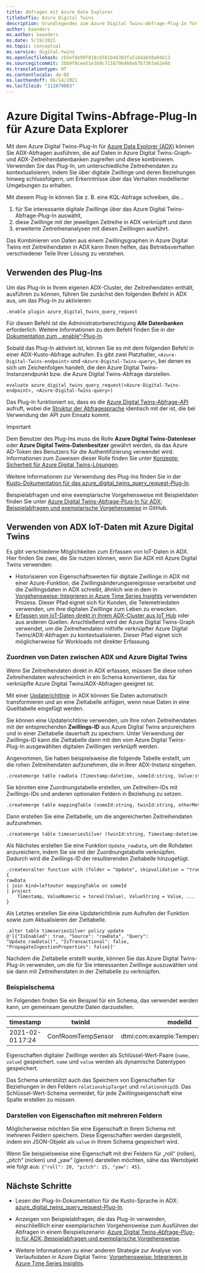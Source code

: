 ```yaml
---
title: Abfragen mit Azure Data Explorer
titleSuffix: Azure Digital Twins
description: Grundlegendes zum Azure Digital Twins-Abfrage-Plug-In für Azure Data Explorer
author: baanders
ms.author: baanders
ms.date: 5/19/2021
ms.topic: conceptual
ms.service: digital-twins
ms.openlocfilehash: cb5ef8e90f018cb501b44383fa51bdab58a04b13
ms.sourcegitcommit: 3bb9f8cee51e3b9c711679b460ab7b7363a62e6b
ms.translationtype: HT
ms.contentlocale: de-DE
ms.lasthandoff: 06/14/2021
ms.locfileid: "112079083"
---
```

# <a name="azure-digital-twins-query-plugin-for-azure-data-explorer"></a>Azure Digital Twins-Abfrage-Plug-In für Azure Data Explorer

Mit dem Azure Digital Twins-Plug-In für [Azure Data Explorer (ADX)](/azure/data-explorer/data-explorer-overview) können Sie ADX-Abfragen ausführen, die auf Daten in Azure Digital Twins-Graph- und ADX-Zeitreihendatenbanken zugreifen und diese kombinieren. Verwenden Sie das Plug-In, um unterschiedliche Zeitreihendaten zu kontextualisieren, indem Sie über digitale Zwillinge und deren Beziehungen hinweg schlussfolgern, um Erkenntnisse über das Verhalten modellierter Umgebungen zu erhalten.

Mit diesem Plug-In können Sie z. B. eine KQL-Abfrage schreiben, die...
1. für Sie interessante digitale Zwillinge über das Azure Digital Twins-Abfrage-Plug-In auswählt,
2. diese Zwillinge mit der jeweiligen Zeitreihe in ADX verknüpft und dann 
3. erweiterte Zeitreihenanalysen mit diesen Zwillingen ausführt.  

Das Kombinieren von Daten aus einem Zwillingsgraphen in Azure Digital Twins mit Zeitreihendaten in ADX kann Ihnen helfen, das Betriebsverhalten verschiedener Teile Ihrer Lösung zu verstehen. 

## <a name="using-the-plugin"></a>Verwenden des Plug-Ins

Um das Plug-In in Ihrem eigenen ADX-Cluster, der Zeitreihendaten enthält, ausführen zu können, führen Sie zunächst den folgenden Befehl in ADX aus, um das Plug-In zu aktivieren:

```kusto
.enable plugin azure_digital_twins_query_request
```

Für diesen Befehl ist die Administratorberechtigung **Alle Datenbanken** erforderlich. Weitere Informationen zu dem Befehl finden Sie in der [Dokumentation zum „.enable“-Plug-In](/azure/data-explorer/kusto/management/enable-plugin). 

Sobald das Plug-In aktiviert ist, können Sie es mit dem folgenden Befehl in einer ADX-Kusto-Abfrage aufrufen. Es gibt zwei Platzhalter, `<Azure-Digital-Twins-endpoint>` und `<Azure-Digital-Twins-query>`, bei denen es sich um Zeichenfolgen handelt, die den Azure Digital Twins-Instanzendpunkt bzw. die Azure Digital Twins-Abfrage darstellen. 

```kusto
evaluate azure_digital_twins_query_request(<Azure-Digital-Twins-endpoint>, <Azure-Digital-Twins-query>) 
```

Das Plug-In funktioniert so, dass es die [Azure Digital Twins-Abfrage-API](/rest/api/digital-twins/dataplane/query) aufruft, wobei die [Struktur der Abfragesprache](concepts-query-language.md) identisch mit der ist, die bei Verwendung der API zum Einsatz kommt. 

>[!IMPORTANT]
>Dem Benutzer des Plug-Ins muss die Rolle **Azure Digital Twins-Datenleser** oder **Azure Digital Twins-Datenbesitzer** gewährt werden, da das Azure AD-Token des Benutzers für die Authentifizierung verwendet wird. Informationen zum Zuweisen dieser Rolle finden Sie unter [Konzepte: Sicherheit für Azure Digital Twins-Lösungen](concepts-security.md#authorization-azure-roles-for-azure-digital-twins).

Weitere Informationen zur Verwendung des Plug-Ins finden Sie in der [Kusto-Dokumentation für das azure_digital_twins_query_request-Plug-In](/azure/data-explorer/kusto/query/azure-digital-twins-query-request-plugin).

Beispielabfragen und eine exemplarische Vorgehensweise mit Beispieldaten finden Sie unter [Azure Digital Twins-Abfrage-Plug-In für ADX: Beispielabfragen und exemplarische Vorgehensweise](https://github.com/Azure-Samples/azure-digital-twins-getting-started/tree/main/adt-adx-queries) in GitHub.

## <a name="using-adx-iot-data-with-azure-digital-twins"></a>Verwenden von ADX IoT-Daten mit Azure Digital Twins

Es gibt verschiedene Möglichkeiten zum Erfassen von IoT-Daten in ADX. Hier finden Sie zwei, die Sie nutzen können, wenn Sie ADX mit Azure Digital Twins verwenden:
* Historisieren von Eigenschaftswerten für digitale Zwillinge in ADX mit einer Azure-Funktion, die Zwillingsänderungsereignisse verarbeitet und die Zwillingsdaten in ADX schreibt, ähnlich wie in dem in [Vorgehensweise: Integrieren in Azure Time Series Insights](how-to-integrate-time-series-insights.md) verwendeten Prozess. Dieser Pfad eignet sich für Kunden, die Telemetriedaten verwenden, um ihre digitalen Zwillinge zum Leben zu erwecken.
* [Erfassen von IoT-Daten direkt in Ihrem ADX-Cluster aus IoT Hub](/azure/data-explorer/ingest-data-iot-hub) oder aus anderen Quellen. Anschließend wird der Azure Digital Twins-Graph verwendet, um die Zeitreihendaten mithilfe verknüpfter Azure Digital Twins/ADX-Abfragen zu kontextualisieren. Dieser Pfad eignet sich möglicherweise für Workloads mit direkter Erfassung. 

### <a name="mapping-data-across-adx-and-azure-digital-twins"></a>Zuordnen von Daten zwischen ADX und Azure Digital Twins

Wenn Sie Zeitreihendaten direkt in ADX erfassen, müssen Sie diese rohen Zeitreihendaten wahrscheinlich in ein Schema konvertieren, das für verknüpfte Azure Digital Twins/ADX-Abfragen geeignet ist.

Mit einer [Updaterichtlinie](/azure/data-explorer/kusto/management/updatepolicy)  in ADX können Sie Daten automatisch transformieren und an eine Zieltabelle anfügen, wenn neue Daten in eine Quelltabelle eingefügt werden. 

Sie können eine Updaterichtlinie verwenden, um Ihre rohen Zeitreihendaten mit der entsprechenden **Zwillings-ID** aus Azure Digital Twins anzureichern und in einer Zieltabelle dauerhaft zu speichern. Unter Verwendung der Zwillings-ID kann die Zieltabelle dann mit den vom Azure Digital Twins-Plug-In ausgewählten digitalen Zwillingen verknüpft werden. 

Angenommen, Sie haben beispielsweise die folgende Tabelle erstellt, um die rohen Zeitreihendaten aufzunehmen, die in Ihrer ADX-Instanz eingehen. 

```kusto
.createmerge table rawData (Timestamp:datetime, someId:string, Value:string, ValueType:string)  
```

Sie könnten eine Zuordnungstabelle erstellen, um Zeitreihen-IDs mit Zwillings-IDs und anderen optionalen Feldern in Beziehung zu setzen. 

```kusto
.createmerge table mappingTable (someId:string, twinId:string, otherMetadata:string) 
```

Dann erstellen Sie eine Zieltabelle, um die angereicherten Zeitreihendaten aufzunehmen. 

```kusto
.createmerge table timeseriesSilver (twinId:string, Timestamp:datetime, someId:string, otherMetadata:string, ValueNumeric:real, ValueString:string)  
```

Als Nächstes erstellen Sie eine Funktion `Update_rawData`, um die Rohdaten anzureichern, indem Sie sie mit der Zuordnungstabelle verknüpfen. Dadurch wird die Zwillings-ID der resultierenden Zieltabelle hinzugefügt. 

```kusto
.createoralter function with (folder = "Update", skipvalidation = "true") Update_rawData() { 
rawData 
| join kind=leftouter mappingTable on someId 
| project 
    Timestamp, ValueNumeric = toreal(Value), ValueString = Value, ... 
} 
```

Als Letztes erstellen Sie eine Updaterichtlinie zum Aufrufen der Funktion sowie zum Aktualisieren der Zieltabelle. 

```kusto
.alter table timeseriesSilver policy update 
@'[{"IsEnabled": true, "Source": "rawData", "Query": "Update_rawData()", "IsTransactional": false, "PropagateIngestionProperties": false}]' 
```

Nachdem die Zieltabelle erstellt wurde, können Sie das Azure Digital Twins-Plug-In verwenden, um die für Sie interessanten Zwillinge auszuwählen und sie dann mit Zeitreihendaten in der Zieltabelle zu verknüpfen. 

### <a name="example-schema"></a>Beispielschema

Im Folgenden finden Sie ein Beispiel für ein Schema, das verwendet werden kann, um gemeinsam genutzte Daten darzustellen.

| timestamp | twinId | modelId | name | value | relationshipTarget | relationshipID |
| --- | --- | --- | --- | --- | --- | --- |
| 2021-02-01 17:24 | ConfRoomTempSensor | dtmi:com:example:TemperatureSensor;1 | Temperatur | 301,0 |  |  |

Eigenschaften digitaler Zwillinge werden als Schlüssel-Wert-Paare (`name, value`) gespeichert. `name` und `value` werden als dynamische Datentypen gespeichert. 

Das Schema unterstützt auch das Speichern von Eigenschaften für Beziehungen in den Feldern `relationshipTarget` und `relationshipID`. Das Schlüssel-Wert-Schema vermeidet, für jede Zwillingseigenschaft eine Spalte erstellen zu müssen.

### <a name="representing-properties-with-multiple-fields"></a>Darstellen von Eigenschaften mit mehreren Feldern 

Möglicherweise möchten Sie eine Eigenschaft in Ihrem Schema mit mehreren Feldern speichern. Diese Eigenschaften werden dargestellt, indem ein JSON-Objekt als `value` in Ihrem Schema gespeichert wird.

Wenn Sie beispielsweise eine Eigenschaft mit drei Feldern für „roll“ (rollen), „pitch“ (nicken) und „yaw“ (gieren) darstellen möchten, sähe das Wertobjekt wie folgt aus: `{"roll": 20, "pitch": 15, "yaw": 45}`.

## <a name="next-steps"></a>Nächste Schritte

* Lesen der Plug-In-Dokumentation für die Kusto-Sprache in ADX: [azure_digital_twins_query_request-Plug-In](/azure/data-explorer/kusto/query/azure-digital-twins-query-request-plugin).

* Anzeigen von Beispielabfragen, die das Plug-In verwenden, einschließlich einer exemplarischen Vorgehensweise zum Ausführen der Abfragen in einem Beispielszenario: [Azure Digital Twins-Abfrage-Plug-In für ADX: Beispielabfragen und exemplarische Vorgehensweise](https://github.com/Azure-Samples/azure-digital-twins-getting-started/tree/main/adt-adx-queries). 

* Weitere Informationen zu einer anderen Strategie zur Analyse von Verlaufsdaten in Azure Digital Twins: [Vorgehensweise: Integrieren in Azure Time Series Insights](how-to-integrate-time-series-insights.md).

